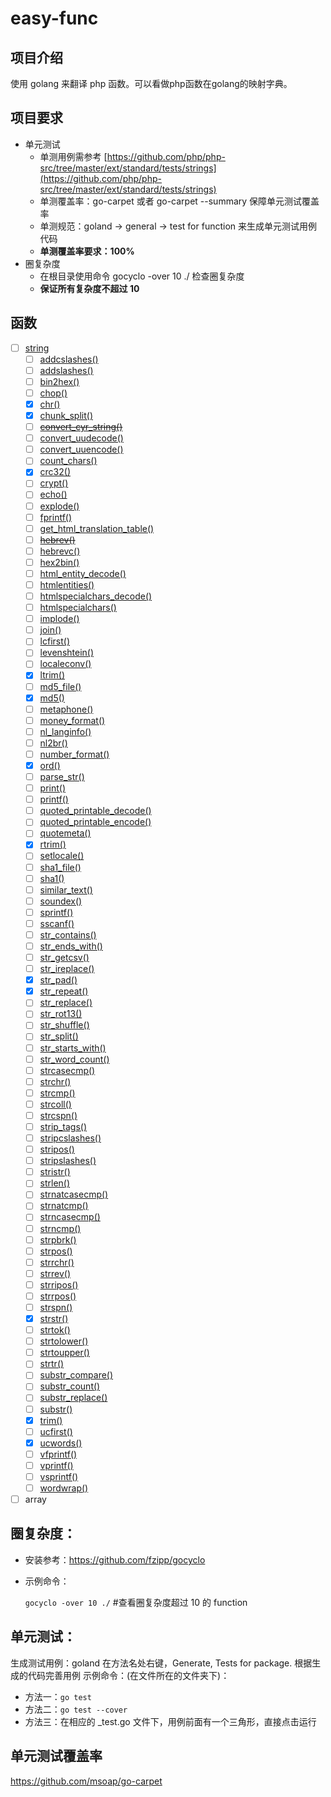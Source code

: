 # easy-func

## 项目介绍

使用 golang 来翻译 php 函数。可以看做php函数在golang的映射字典。

## 项目要求



- 单元测试
    - 单测用例需参考 [https://github.com/php/php-src/tree/master/ext/standard/tests/strings](https://github.com/php/php-src/tree/master/ext/standard/tests/strings)
    - 单测覆盖率：go-carpet 或者 go-carpet --summary 保障单元测试覆盖率
    - 单测规范：goland -> general -> test for function 来生成单元测试用例代码
    - **单测覆盖率要求：100%**
- 圈复杂度
    - 在根目录使用命令 gocyclo -over 10 ./ 检查圈复杂度
    - **保证所有复杂度不超过 10**

## 函数
- [ ] [string](https://www.php.net/manual/en/ref.strings.php)
  - [ ] [addcslashes()](https://www.php.net/manual/en/function.addcslashes)
  - [ ] [addslashes()](https://www.php.net/manual/en/function.addslashes)
  - [ ] [bin2hex()](https://www.php.net/manual/en/function.bin2hex)
  - [ ] [chop()](https://www.php.net/manual/en/function.chop)
  - [x] [chr()](https://www.php.net/manual/en/function.chr)
  - [x] [chunk_split()](https://www.php.net/manual/en/function.chunk-split)
  - [ ] [~~convert_cyr_string()~~](https://www.php.net/manual/en/function.~~convert-cyr-string)
  - [ ] [convert_uudecode()](https://www.php.net/manual/en/function.convert-uudecode)
  - [ ] [convert_uuencode()](https://www.php.net/manual/en/function.convert-uuencode)
  - [ ] [count_chars()](https://www.php.net/manual/en/function.count-chars)
  - [x] [crc32()](https://www.php.net/manual/en/function.crc32)
  - [ ] [crypt()](https://www.php.net/manual/en/function.crypt)
  - [ ] [echo()](https://www.php.net/manual/en/function.echo)
  - [ ] [explode()](https://www.php.net/manual/en/function.explode)
  - [ ] [fprintf()](https://www.php.net/manual/en/function.fprintf)
  - [ ] [get_html_translation_table()](https://www.php.net/manual/en/function.get-html-translation-table)
  - [ ] [~~hebrev()~~](https://www.php.net/manual/en/function.~~hebrev)
  - [ ] [hebrevc()](https://www.php.net/manual/en/function.hebrevc)
  - [ ] [hex2bin()](https://www.php.net/manual/en/function.hex2bin)
  - [ ] [html_entity_decode()](https://www.php.net/manual/en/function.html-entity-decode)
  - [ ] [htmlentities()](https://www.php.net/manual/en/function.htmlentities)
  - [ ] [htmlspecialchars_decode()](https://www.php.net/manual/en/function.htmlspecialchars-decode)
  - [ ] [htmlspecialchars()](https://www.php.net/manual/en/function.htmlspecialchars)
  - [ ] [implode()](https://www.php.net/manual/en/function.implode)
  - [ ] [join()](https://www.php.net/manual/en/function.join)
  - [ ] [lcfirst()](https://www.php.net/manual/en/function.lcfirst)
  - [ ] [levenshtein()](https://www.php.net/manual/en/function.levenshtein)
  - [ ] [localeconv()](https://www.php.net/manual/en/function.localeconv)
  - [x] [ltrim()](https://www.php.net/manual/en/function.ltrim)
  - [ ] [md5_file()](https://www.php.net/manual/en/function.md5-file)
  - [x] [md5()](https://www.php.net/manual/en/function.md5)
  - [ ] [metaphone()](https://www.php.net/manual/en/function.metaphone)
  - [ ] [money_format()](https://www.php.net/manual/en/function.money-format)
  - [ ] [nl_langinfo()](https://www.php.net/manual/en/function.nl-langinfo)
  - [ ] [nl2br()](https://www.php.net/manual/en/function.nl2br)
  - [ ] [number_format()](https://www.php.net/manual/en/function.number-format)
  - [x] [ord()](https://www.php.net/manual/en/function.ord)
  - [ ] [parse_str()](https://www.php.net/manual/en/function.parse-str)
  - [ ] [print()](https://www.php.net/manual/en/function.print)
  - [ ] [printf()](https://www.php.net/manual/en/function.printf)
  - [ ] [quoted_printable_decode()](https://www.php.net/manual/en/function.quoted-printable-decode)
  - [ ] [quoted_printable_encode()](https://www.php.net/manual/en/function.quoted-printable-encode)
  - [ ] [quotemeta()](https://www.php.net/manual/en/function.quotemeta)
  - [x] [rtrim()](https://www.php.net/manual/en/function.rtrim)
  - [ ] [setlocale()](https://www.php.net/manual/en/function.setlocale)
  - [ ] [sha1_file()](https://www.php.net/manual/en/function.sha1-file)
  - [ ] [sha1()](https://www.php.net/manual/en/function.sha1)
  - [ ] [similar_text()](https://www.php.net/manual/en/function.similar-text)
  - [ ] [soundex()](https://www.php.net/manual/en/function.soundex)
  - [ ] [sprintf()](https://www.php.net/manual/en/function.sprintf)
  - [ ] [sscanf()](https://www.php.net/manual/en/function.sscanf)
  - [ ] [str_contains()](https://www.php.net/manual/en/function.str-contains)
  - [ ] [str_ends_with()](https://www.php.net/manual/en/function.str-ends-with)
  - [ ] [str_getcsv()](https://www.php.net/manual/en/function.str-getcsv)
  - [ ] [str_ireplace()](https://www.php.net/manual/en/function.str-ireplace)
  - [x] [str_pad()](https://www.php.net/manual/en/function.str-pad)
  - [x] [str_repeat()](https://www.php.net/manual/en/function.str-repeat)
  - [ ] [str_replace()](https://www.php.net/manual/en/function.str-replace)
  - [ ] [str_rot13()](https://www.php.net/manual/en/function.str-rot13)
  - [ ] [str_shuffle()](https://www.php.net/manual/en/function.str-shuffle)
  - [ ] [str_split()](https://www.php.net/manual/en/function.str-split)
  - [ ] [str_starts_with()](https://www.php.net/manual/en/function.str-starts-with)
  - [ ] [str_word_count()](https://www.php.net/manual/en/function.str-word-count)
  - [ ] [strcasecmp()](https://www.php.net/manual/en/function.strcasecmp)
  - [ ] [strchr()](https://www.php.net/manual/en/function.strchr)
  - [ ] [strcmp()](https://www.php.net/manual/en/function.strcmp)
  - [ ] [strcoll()](https://www.php.net/manual/en/function.strcoll)
  - [ ] [strcspn()](https://www.php.net/manual/en/function.strcspn)
  - [ ] [strip_tags()](https://www.php.net/manual/en/function.strip-tags)
  - [ ] [stripcslashes()](https://www.php.net/manual/en/function.stripcslashes)
  - [ ] [stripos()](https://www.php.net/manual/en/function.stripos)
  - [ ] [stripslashes()](https://www.php.net/manual/en/function.stripslashes)
  - [ ] [stristr()](https://www.php.net/manual/en/function.stristr)
  - [ ] [strlen()](https://www.php.net/manual/en/function.strlen)
  - [ ] [strnatcasecmp()](https://www.php.net/manual/en/function.strnatcasecmp)
  - [ ] [strnatcmp()](https://www.php.net/manual/en/function.strnatcmp)
  - [ ] [strncasecmp()](https://www.php.net/manual/en/function.strncasecmp)
  - [ ] [strncmp()](https://www.php.net/manual/en/function.strncmp)
  - [ ] [strpbrk()](https://www.php.net/manual/en/function.strpbrk)
  - [ ] [strpos()](https://www.php.net/manual/en/function.strpos)
  - [ ] [strrchr()](https://www.php.net/manual/en/function.strrchr)
  - [ ] [strrev()](https://www.php.net/manual/en/function.strrev)
  - [ ] [strripos()](https://www.php.net/manual/en/function.strripos)
  - [ ] [strrpos()](https://www.php.net/manual/en/function.strrpos)
  - [ ] [strspn()](https://www.php.net/manual/en/function.strspn)
  - [x] [strstr()](https://www.php.net/manual/en/function.strstr)
  - [ ] [strtok()](https://www.php.net/manual/en/function.strtok)
  - [ ] [strtolower()](https://www.php.net/manual/en/function.strtolower)
  - [ ] [strtoupper()](https://www.php.net/manual/en/function.strtoupper)
  - [ ] [strtr()](https://www.php.net/manual/en/function.strtr)
  - [ ] [substr_compare()](https://www.php.net/manual/en/function.substr-compare)
  - [ ] [substr_count()](https://www.php.net/manual/en/function.substr-count)
  - [ ] [substr_replace()](https://www.php.net/manual/en/function.substr-replace)
  - [ ] [substr()](https://www.php.net/manual/en/function.substr)
  - [x] [trim()](https://www.php.net/manual/en/function.trim)
  - [ ] [ucfirst()](https://www.php.net/manual/en/function.ucfirst)
  - [x] [ucwords()](https://www.php.net/manual/en/function.ucwords)
  - [ ] [vfprintf()](https://www.php.net/manual/en/function.vfprintf)
  - [ ] [vprintf()](https://www.php.net/manual/en/function.vprintf)
  - [ ] [vsprintf()](https://www.php.net/manual/en/function.vsprintf)
  - [ ] [wordwrap()](https://www.php.net/manual/en/function.wordwrap)
- [ ] array

## 圈复杂度：

- 安装参考：https://github.com/fzipp/gocyclo
- 示例命令：

    `gocyclo -over 10 ./` #查看圈复杂度超过 10 的 function 
    
## 单元测试：

生成测试用例：goland 在方法名处右键，Generate, Tests for package. 根据生成的代码完善用例
示例命令：(在文件所在的文件夹下)：

 - 方法一：`go test` 
 - 方法二：`go test --cover` 
 - 方法三：在相应的 _test.go 文件下，用例前面有一个三角形，直接点击运行

## 单元测试覆盖率
https://github.com/msoap/go-carpet

